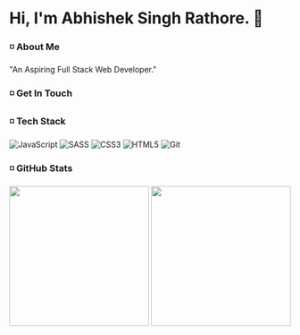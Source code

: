 # Hi, I'm __Abhishek Singh Rathore__. 👋

### :white_medium_small_square: About Me
"An Aspiring Full Stack Web Developer."

### :white_medium_small_square: Get In Touch
<!-- <nav>
    <a href="https://www.linkedin.com" target="blank">
    <img align="left" src="https://image.flaticon.com/icons/svg/174/174857.svg" width="25px" />
       <a href="https://twitter.com">
    <img align="left" src="http://i.imgur.com/tXSoThF.png" width="32px"  />
          <a href="https://codewars.com">
    <img align="left" src="https://image.flaticon.com/icons/svg/733/733579.svg" width="32px"  />
</nav>
<br> -->
         
###  :white_medium_small_square: Tech Stack
<p> 
<img alt="JavaScript" src="https://img.shields.io/badge/javascript-%23323330.svg?style=for-the-badge&logo=javascript&logoColor=%23F7DF1E"/>
<img alt="SASS" src="https://img.shields.io/badge/SCSS-hotpink.svg?style=for-the-badge&logo=SASS&logoColor=white"/>
   <img alt="CSS3" src="https://img.shields.io/badge/css3-%231572B6.svg?style=for-the-badge&logo=css3&logoColor=white"/>
 <img alt="HTML5" src="https://img.shields.io/badge/html5-%23E34F26.svg?style=for-the-badge&logo=html5&logoColor=white"/>
<img alt="Git" src="https://img.shields.io/badge/git-%23F05033.svg?style=for-the-badge&logo=git&logoColor=white"/>
</p>
         
### :white_medium_small_square: GitHub Stats
<nav>
  <img src="https://github-readme-stats.vercel.app/api?username=abhishek-s-rathore&show_icons=true&theme=radical" height="250px" /> 
  <img src="https://github-readme-stats.vercel.app/api/top-langs/?username=abhishek-s-rathore&theme=tokyonight" height="250px"/>
</nav>

<!--
- 🔭 I’m currently working on Advanced JavaScript
- 🌱 I’m currently learning ...
- 👯 I’m looking to collaborate on ...
- 🤔 I’m looking for help with ...
- 💬 Ask me about ...
- 📫 How to reach me: ...
- 😄 Pronouns: ...
- ⚡ Fun fact: ...
-->
